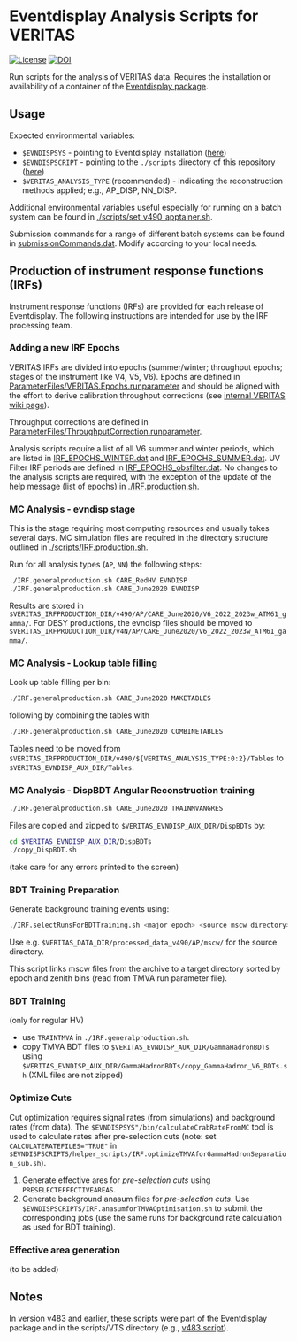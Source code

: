 # Eventdisplay Analysis Scripts for VERITAS

[![License](https://img.shields.io/badge/License-BSD_3--Clause-blue.svg)](https://github.com/VERITAS-Observatory/Eventdisplay_AnalysisScripts_VTS/blob/main/LICENSE)
[![DOI](https://zenodo.org/badge/307321978.svg)](https://zenodo.org/badge/latestdoi/307321978)

Run scripts for the analysis of VERITAS data. Requires the installation or availability of a container of the [Eventdisplay package](https://github.com/VERITAS-Observatory/EventDisplay_v4).

## Usage

Expected environmental variables:

- `$EVNDISPSYS` - pointing to Eventdisplay installation ([here](https://github.com/VERITAS-Observatory/EventDisplay_v4))
- `$EVNDISPSCRIPT` - pointing to the `./scripts` directory of this repository ([here](https://github.com/VERITAS-Observatory/Eventdisplay_AnalysisScripts_VTS/tree/main/scripts))
- `$VERITAS_ANALYSIS_TYPE` (recommended) - indicating the reconstruction methods applied; e.g., AP\_DISP, NN\_DISP.

Additional environmental variables useful especially for running on a batch system can be found in [./scripts/set_v490_apptainer.sh](./scripts/set_v490_apptainer.sh).

Submission commands for a range of different batch systems can be found in [submissionCommands.dat](./scripts/submissionCommands.dat). Modify according to your local needs.

## Production of instrument response functions (IRFs)

Instrument response functions (IRFs) are provided for each release of Eventdisplay.
The following instructions are intended for use by the IRF processing team.

### Adding a new IRF Epochs

VERITAS IRFs are divided into epochs (summer/winter; throughput epochs; stages of the instrument like V4, V5, V6).
Epochs are defined in [ParameterFiles/VERITAS.Epochs.runparameter](https://github.com/VERITAS-Observatory/Eventdisplay_AnalysisFiles_VTS/blob/main/ParameterFiles/VERITAS.Epochs.runparameter) and should be aligned with the effort to derive calibration throughput corrections (see [internal VERITAS wiki page](https://veritas.sao.arizona.edu/wiki/Flux_Calibration_/_Energy_scale_2020)).

Throughput corrections are defined in [ParameterFiles/ThroughputCorrection.runparameter](https://github.com/VERITAS-Observatory/Eventdisplay_AnalysisFiles_VTS/blob/main/ParameterFiles/ThroughputCorrection.runparameter).

Analysis scripts require a list of all V6 summer and winter periods, which are listed in [IRF_EPOCHS_WINTER.dat](https://github.com/VERITAS-Observatory/Eventdisplay_AnalysisFiles_VTS/blob/main/IRF_EPOCHS_WINTER.dat) and [IRF_EPOCHS_SUMMER.dat](https://github.com/VERITAS-Observatory/Eventdisplay_AnalysisFiles_VTS/blob/main/IRF_EPOCHS_SUMMER.dat).
UV Filter IRF periods are defined in [IRF_EPOCHS_obsfilter.dat](https://github.com/VERITAS-Observatory/Eventdisplay_AnalysisFiles_VTS/blob/main/IRF_EPOCHS_obsfilter.dat).
No changes to the analysis scripts are required, with the exception of the update of the help message (list of epochs) in [./IRF.production.sh](https://github.com/VERITAS-Observatory/Eventdisplay_AnalysisScripts_VTS/blob/main/scripts/IRF.production.sh).

### MC Analysis - evndisp stage

This is the stage requiring most computing resources and usually takes several days. MC simulation files are required in the directory structure outlined in [./scripts/IRF.production.sh](./scripts/IRF.production.sh).

Run for all analysis types (`AP`, `NN`) the following steps:

```bash
./IRF.generalproduction.sh CARE_RedHV EVNDISP
./IRF.generalproduction.sh CARE_June2020 EVNDISP
```

Results are stored in `$VERITAS_IRFPRODUCTION_DIR/v490/AP/CARE_June2020/V6_2022_2023w_ATM61_gamma/`. For DESY productions, the evndisp files should be moved to `$VERITAS_IRFPRODUCTION_DIR/v4N/AP/CARE_June2020/V6_2022_2023w_ATM61_gamma/`.

### MC Analysis - Lookup table filling

Look up table filling per bin:

```bash
./IRF.generalproduction.sh CARE_June2020 MAKETABLES
```

following by combining the tables with

```bash
./IRF.generalproduction.sh CARE_June2020 COMBINETABLES
```

Tables need to be moved from `$VERITAS_IRFPRODUCTION_DIR/v490/${VERITAS_ANALYSIS_TYPE:0:2}/Tables` to `$VERITAS_EVNDISP_AUX_DIR/Tables`.

### MC Analysis - DispBDT Angular Reconstruction training

```bash
./IRF.generalproduction.sh CARE_June2020 TRAINMVANGRES
```

Files are copied and zipped to `$VERITAS_EVNDISP_AUX_DIR/DispBDTs` by:

```bash
cd $VERITAS_EVNDISP_AUX_DIR/DispBDTs
./copy_DispBDT.sh
```

(take care for any errors printed to the screen)

### BDT Training Preparation

Generate background training events using:

```bash
./IRF.selectRunsForBDTTraining.sh <major epoch> <source mscw directory> <target mscw directory> <TMVA run parameter file (full path)>
```

Use e.g. `$VERITAS_DATA_DIR/processed_data_v490/AP/mscw/` for the source directory.

This script links mscw files from the archive to a target directory sorted by epoch and zenith bins (read from TMVA run parameter file).

### BDT Training

(only for regular HV)

- use `TRAINTMVA` in `./IRF.generalproduction.sh`.
- copy TMVA BDT files to `$VERITAS_EVNDISP_AUX_DIR/GammaHadronBDTs` using `$VERITAS_EVNDISP_AUX_DIR/GammaHadronBDTs/copy_GammaHadron_V6_BDTs.sh` (XML files are not zipped)

### Optimize Cuts

Cut optimization requires signal rates (from simulations) and background rates (from data).
The `$EVNDISPSYS"/bin/calculateCrabRateFromMC` tool is used to calculate rates after pre-selection cuts (note: set `CALCULATERATEFILES="TRUE"` in `$EVNDISPSCRIPTS/helper_scripts/IRF.optimizeTMVAforGammaHadronSeparation_sub.sh`).

1. Generate effective ares for *pre-selection cuts* using `PRESELECTEFFECTIVEAREAS`.
2. Generate background anasum files for *pre-selection cuts*. Use `$EVNDISPSCRIPTS/IRF.anasumforTMVAOptimisation.sh` to submit the corresponding jobs (use the same runs for background rate calculation as used for BDT training).

### Effective area generation

(to be added)

## Notes

In version v483 and earlier, these scripts were part of the Eventdisplay package and in the scripts/VTS directory (e.g., [v483 script](https://github.com/VERITAS-Observatory/EventDisplay_v4/tree/v483/scripts/VTS)).

